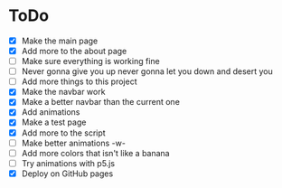 # ToDo

- [X] Make the main page
- [X] Add more to the about page
- [ ] Make sure everything is working fine
- [ ] Never gonna give you up never gonna let you down and desert you
- [ ] Add more things to this project
- [X] Make the navbar work
- [X] Make a better navbar than the current one <!-- haha uh forget the commit before this where that is check off :D -->
- [X] Add animations
- [X] Make a test page
- [X] Add more to the script
- [ ] Make better animations -w-
- [ ] Add more colors that isn't like a banana
- [ ] Try animations with p5.js
- [X] Deploy on GitHub pages
